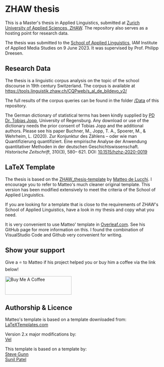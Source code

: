 # ZHAW thesis

This is a Master&apos;s thesis in Applied Linguistics, submitted at [Zurich University of Applied Sciences, ZHAW](https://www.zhaw.ch/). The repository also serves as a hosting point for research data.

The thesis was submitted to the [School of Applied Linguistics](https://www.zhaw.ch/en/linguistics/), IAM Institute of Applied Media Studies on 9 June 2023. It was supervised by Prof.&nbsp;Philipp Dreesen.

## Research Data

The thesis is a linguistic corpus analysis on the topic of the school discourse in 19th century Switzerland. The corpus is available at https://tools.linguistik.zhaw.ch/CQPweb/s_al_de_bildevo_v2/

The full results of the corpus queries can be found in the folder [/Data](https://github.com/mac-fvb/ZHAW_thesis-applied-linguistics/tree/master/Data) of this repository.

The German dictionary of statistical terms has been kindly supplied by [PD Dr. Tobias Jopp](https://www.uni-regensburg.de/philosophie-kunst-geschichte-gesellschaft/wirtschafts-und-sozialgeschichte/mitarbeiter/tobias-a-jopp/index.html), University of Regensburg. Any download or use of the dictionary needs the prior consent of Tobias Jopp and the additional authors. Please see his paper Buchner, M., Jopp, T.&nbsp;A., Spoerer, M., & Wehrheim, L. (2020). Zur Konjunktur des Zählens – oder
wie man Quantifizierung quantifiziert. Eine empirische Analyse der Anwendung quantitativer
Methoden in der deutschen Geschichtswissenschaft. <i>Historische Zeitschrift</i>, 310(3), 580–
621. DOI: [10.1515/hzhz-2020-0019](https://doi.org/10.1515/hzhz-2020-0019)

## LaTeX Template

The thesis is based on the [ZHAW_thesis-template](https://github.com/matteodelucchi/ZHAW_thesis-template) by [Matteo de Lucchi](https://github.com/matteodelucchi/). I encourage you to refer to Matteo&apos;s much cleaner original template. This version has been modified extensively to meet the criteria of the School of Applied Linguistics.

If you are looking for a template that is close to the requirements of ZHAW&apos;s School of Applied Linguistics, have a look in my thesis and copy what you need.

It is very convenient to use Matteo&apos; template in [Overleaf.com](https://www.overleaf.com/). See his GitHub page for more information on this. I found the combination of VisualStudio Code and Github very convenient for writing.


## Show your support

Give a ⭐ to Matteo if his project helped you or buy him a coffee via the link below!

<a href="https://www.buymeacoffee.com/matd" target="_blank"><img src="https://cdn.buymeacoffee.com/buttons/v2/default-orange.png" alt="Buy Me A Coffee" style="height: 60px !important;width: 217px !important;" ></a>

## Authorship \& Licence

Matteo&apos;s template is based on a template downloaded from:  
[LaTeXTemplates.com](http://www.latextemplates.com/template/masters-doctoral-thesis)

Version 2.x major modifications by:  
[Vel](vel@latextemplates.com)

This template is based on a template by:  
[Steve Gunn](http://users.ecs.soton.ac.uk/srg/softwaretools/document/templates/)  
[Sunil Patel](http://www.sunilpatel.co.uk/thesis-template/)
